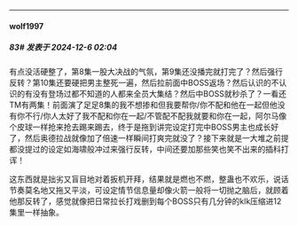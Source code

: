 ﻿
*****

####  wolf1997  
##### 83#       发表于 2024-12-6 02:04

有点没活硬整了，第8集一股大决战的气氛，第9集还没播完就打完了？然后强行反转？第10集还要硬把男主整死一遍，然后拉前面中BOSS返场？然后认识的不认识的有没有登场过都不知道的人都来全员大集结？然后中BOSS就秒杀了？一看还TM有两集！前面演了足足8集的我不想掺和但我要帮你/你不配和他在一起但他没有你不行/你人太好了我不配和你在一起/不管配不配我就要和你在一起，阿尔马像个皮球一样抢来抢去踢来踢去，终于是拖到讲完设定打完中BOSS男主也成长好了，然后奥德拉战就像加了倍速一样瞬间打爽完就没了？接下来就是一大堆之前提都没提过的设定如海啸般冲过来强行反转，中间还要加那些笑也笑不出来的插科打诨！

这东西就是拙劣又盲目地对着扳机开拜，结果就是燃也不燃，整蛊也不欢乐，说话节奏莫名地又拖又平淡，可设定情节信息量却像火箭一般将一切抛之脑后，就顾着他那反转了，感觉就像把日常拉长打戏删到每个BOSS只有几分钟的klk压缩进12集里一样抽象。


